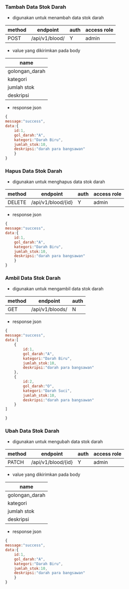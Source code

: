 ### Tambah Data Stok Darah

-   digunakan untuk menambah data stok darah

| method | endpoint       | auth | access role |
| ------ | -------------- | ---- | ----------- |
| POST   | /api/v1/blood/ | Y    | admin       |

-   value yang dikirimkan pada body

| name           |
| -------------- |
| golongan_darah |
| kategori       |
| jumlah stok    |
| deskripsi      |

-   response json

```js
{
message:"success",
data:{
    id:1,
    gol_darah:"A",
    kategori:"Darah Biru",
    jumlah_stok:10,
    deskripsi:"darah para bangsawan"
    }
}
```


### Hapus Data Stok Darah


-   digunakan untuk menghapus data stok darah

| method | endpoint       | auth | access role |
| ------ | -------------- | ---- | ----------- |
| DELETE   | /api/v1/blood/{id} | Y    | admin       |

-   response json

```js
{
message:"success",
data:{
    id:1,
    gol_darah:"A",
    kategori:"Darah Biru",
    jumlah_stok:10,
    deskripsi:"darah para bangsawan"
    }
}
```





### Ambil Data Stok Darah

-   digunakan untuk mengambil data stok darah

| method | endpoint       | auth |
| ------ | -------------- | ---- |
| GET   | /api/v1/bloods/ | N    | 

-   response json

```js
{
message:"success",
data:[
    {
        id:1,
        gol_darah:"A",
        kategori:"Darah Biru",
        jumlah_stok:10,
        deskripsi:"darah para bangsawan"
    },
    {
        id:2,
        gol_darah:"O",
        kategori:"Darah Suci",
        jumlah_stok:10,
        deskripsi:"darah para bangsawan"
    }
]

}
```


### Ubah Data Stok Darah

-   digunakan untuk mengubah data stok darah

| method | endpoint       | auth | access role |
| ------ | -------------- | ---- | ----------- |
| PATCH   | /api/v1/blood/{id} | Y    | admin       |

-   value yang dikirimkan pada body

| name           |
| -------------- |
| golongan_darah |
| kategori       |
| jumlah stok    |
| deskripsi      |

-   response json

```js
{
message:"success",
data:{
    id:1,
    gol_darah:"A",
    kategori:"Darah Biru",
    jumlah_stok:10,
    deskripsi:"darah para bangsawan"
    }
}
```

